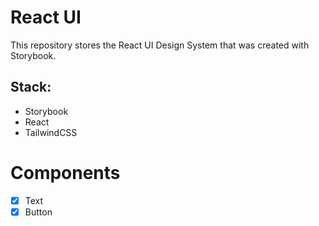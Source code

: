 # React UI

This repository stores the React UI Design System that was created with Storybook.

## Stack:

- Storybook
- React
- TailwindCSS

# Components

- [x] Text
- [x] Button